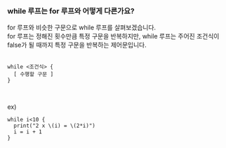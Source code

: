 ### while 루프는 for 루프와 어떻게 다른가요?
for 루프와 비슷한 구문으로 while 루프를 살펴보겠습니다.   
for 루프는 정해진 횟수만큼 특정 구문을 반복하지만, while 루프는 주어진 조건식이 false가 될 때까지 특정 구문을 반복하는 제어문입니다.    
</br>

```
while <조건식> {
  [ 수행할 구문 ]
}
```
</br>

ex)   
```
while i<10 {
  print("2 x \(i) = \(2*i)")
  i = i + 1
}
```
